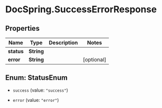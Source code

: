 # DocSpring.SuccessErrorResponse

## Properties

Name | Type | Description | Notes
------------ | ------------- | ------------- | -------------
**status** | **String** |  | 
**error** | **String** |  | [optional] 



## Enum: StatusEnum


* `success` (value: `"success"`)

* `error` (value: `"error"`)




